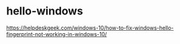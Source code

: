 # hello-windows
https://helpdeskgeek.com/windows-10/how-to-fix-windows-hello-fingerprint-not-working-in-windows-10/
